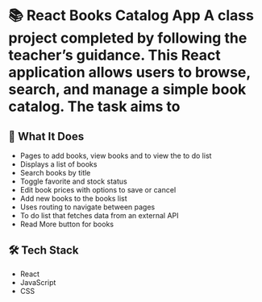 # 📚 React Books Catalog App A class project completed by following the teacher’s guidance. This React application allows users to browse, search, and manage a simple book catalog. The task aims to 

## 📝 What It Does
- Pages to add books, view books and to view the to do list
- Displays a list of books
- Search books by title
- Toggle favorite and stock status
- Edit book prices with options to save or cancel
- Add new books to the books list
- Uses routing to navigate between pages
- To do list that fetches data from an external API
- Read More button for books 


## 🛠️ Tech Stack
* React 
* JavaScript 
* CSS
